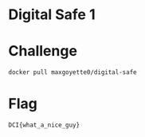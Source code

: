 # Digital Safe 1

# Challenge
```
docker pull maxgoyette0/digital-safe
```

# Flag
`DCI{what_a_nice_guy}`